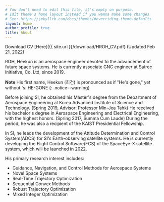 ```yaml
---
# You don't need to edit this file, it's empty on purpose.
# Edit theme's home layout instead if you wanna make some changes
# See: https://jekyllrb.com/docs/themes/#overriding-theme-defaults
layout: home
author_profile: true
title: About
---
```


Download CV [Here]({{ site.url }}/download/HROH_CV.pdf) (Updated Feb 21, 2022)

ROH, Heekun is an aerospace engineer devoted to the advancement of future space systems. He is currently associate GNC engineer at Satrec Initiative, Co. Ltd, since 2019. 

**Note** His first name, Heekun (희건) is pronounced as if "He's gone," yet without 's. HE-GONE
{: .notice--warning}

Before joining SI, he obtained his Master's degree from the Department of Aerospace Engineering at Korea Advanced Institute of Science and Technology. (Spring 2019, Advisor: Professor Min-Jea Tahk)
He received his bachelor's degree in Aerospace Engineering and Electrical Engineering, with the highest honors. (Spring 2017, Summa Cum Laude) 
During the period, he was also a recipient of the KAIST Presidential Fellowship. 

In SI, he leads the development of the Attitude Determination and Control System(ADCS) for SI's Earth-observing satellite systems. 
He is currently developing the Flight Control Software(FCS) of the SpaceEye-X satellite system, which will be launched in 2022.

His primary research interest includes: 
- Guidance, Navigation, and Control Methods for Aerospace Systems
- Novel Space Systems 
- Real-Time Trajectory Optimization
- Sequential Convex Methods 
- Robust Trajectory Optimization 
- Mixed Integer Optimization 


